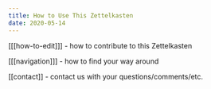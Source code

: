 ```yaml
---
title: How to Use This Zettelkasten
date: 2020-05-14
---
```



[[[how-to-edit]]] - how to contribute to this Zettelkasten

[[[navigation]]] - how to find your way around

[[contact]] - contact us with your questions/comments/etc.
